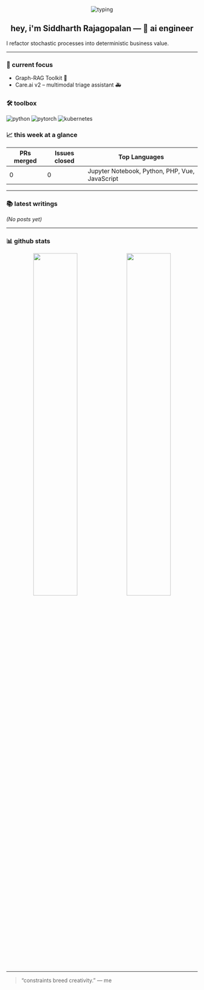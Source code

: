 <!-- Hero banner -->
<p align="center">
  <img src="https://readme-typing-svg.demolab.com?font=Fira+Code&weight=700&pause=800&color=F58A07&center=true&vCenter=true&width=900&lines=Architecting AI • Turning ideas into impact" alt="typing" />
</p>

<h2 align="center">hey, i'm <b>Siddharth&nbsp;Rajagopalan</b> — 🧠 ai engineer</h2>

I refactor stochastic processes into deterministic business value.


---

### 🔭 current focus
- Graph-RAG Toolkit 🔗
- Care.ai v2 – multimodal triage assistant 🚑

### 🛠 toolbox
![python](https://img.shields.io/badge/-Python-000?style=for-the-badge&logo=python) ![pytorch](https://img.shields.io/badge/-Pytorch-000?style=for-the-badge&logo=pytorch) ![kubernetes](https://img.shields.io/badge/-Kubernetes-000?style=for-the-badge&logo=kubernetes)

### 📈 this week at a glance
| PRs merged | Issues closed | Top Languages |
|------------|---------------|---------------|
| 0 | 0 | Jupyter Notebook, Python, PHP, Vue, JavaScript |

---

### 📚 latest writings
*(No posts yet)*

---

### 📊 github stats
<p align="center">
  <img src="https://github-readme-stats.vercel.app/api?username=SiddharthRajagoplan&show_icons=true&theme=radical&border_radius=10&hide_rank=true" width="48%" />
  <img src="https://streak-stats.demolab.com?user=SiddharthRajagoplan&theme=radical&hide_border=true" width="48%" />
</p>

---

> “constraints breed creativity.” — me